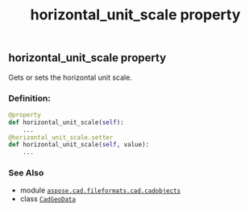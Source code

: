 ﻿---
title: horizontal_unit_scale property
second_title: Aspose.CAD for Python via .NET API References
description: 
type: docs
weight: 240
url: /python-net/aspose.cad.fileformats.cad.cadobjects/cadgeodata/horizontal_unit_scale/
is_root: false
---

## horizontal_unit_scale property


Gets or sets the horizontal unit scale.
### Definition:
```python
@property
def horizontal_unit_scale(self):
    ...
@horizontal_unit_scale.setter
def horizontal_unit_scale(self, value):
    ...
```

### See Also
* module [`aspose.cad.fileformats.cad.cadobjects`](../../)
* class [`CadGeoData`](/cad/python-net/aspose.cad.fileformats.cad.cadobjects/cadgeodata)
